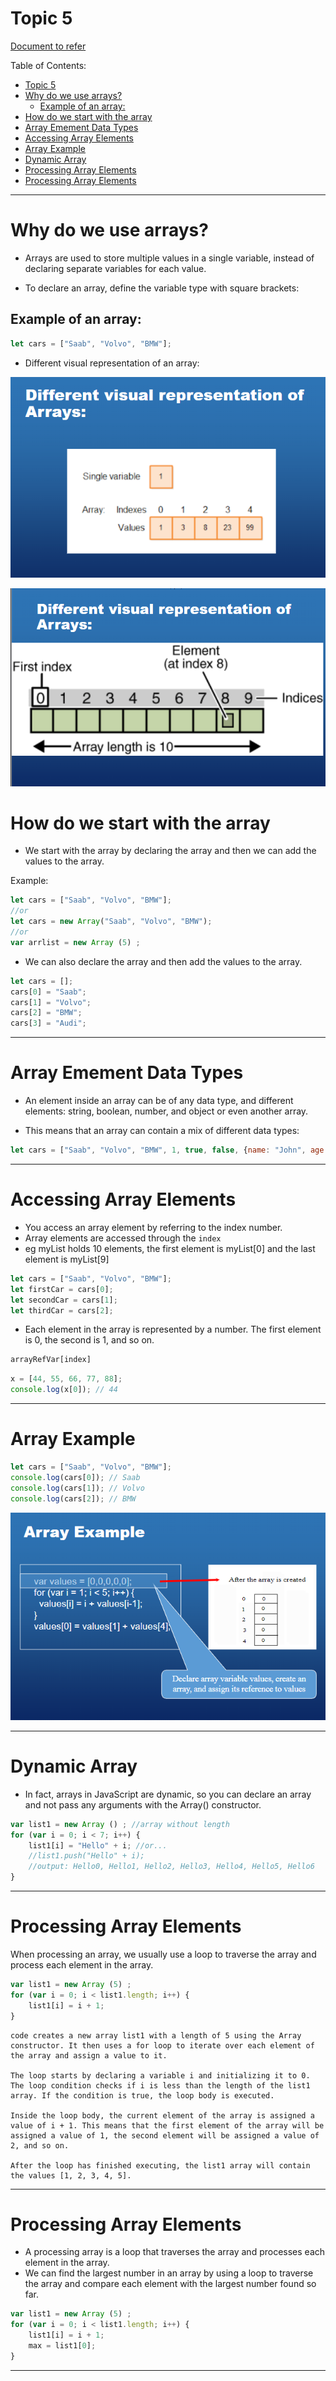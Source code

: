 # Topic 5
[Document to refer](../School%20Notes/Topic%205%20Arraysv1.pdf) <br>

Table of Contents:
- [Topic 5](#topic-5)
- [Why do we use arrays?](#why-do-we-use-arrays)
  - [Example of an array:](#example-of-an-array)
- [How do we start with the array](#how-do-we-start-with-the-array)
- [Array Emement Data Types](#array-emement-data-types)
- [Accessing Array Elements](#accessing-array-elements)
- [Array Example](#array-example)
- [Dynamic Array](#dynamic-array)
- [Processing Array Elements](#processing-array-elements)
- [Processing Array Elements](#processing-array-elements-1)




--------------------
# Why do we use arrays?

- Arrays are used to store multiple values in a single variable, instead of declaring separate variables for each value.

- To declare an array, define the variable type with square brackets:

## Example of an array:

```javascript
let cars = ["Saab", "Volvo", "BMW"];
``` 

- Different visual representation of an array:

![Alt text](Images/13.png)

![Alt text](Images/14.png)

# How do we start with the array

- We start with the array by declaring the array and then we can add the values to the array.

Example:

```javascript
let cars = ["Saab", "Volvo", "BMW"];
//or
let cars = new Array("Saab", "Volvo", "BMW");
//or
var arrlist = new Array (5) ;
```

- We can also declare the array and then add the values to the array.

```javascript
let cars = [];
cars[0] = "Saab";
cars[1] = "Volvo";
cars[2] = "BMW";
cars[3] = "Audi";
```

--------------------
# Array Emement Data Types

- An element inside an array can be of any data type, and different elements: string, boolean, number, and object or even another array.

- This means that an array can contain a mix of different data types:

```javascript
let cars = ["Saab", "Volvo", "BMW", 1, true, false, {name: "John", age: 30}, [1,2,3,4]];
```
--------------------
# Accessing Array Elements

- You access an array element by referring to the index number.
- Array elements are accessed through the `index`
- eg myList holds 10 elements, the first element is myList[0] and the last element is myList[9]

```javascript
let cars = ["Saab", "Volvo", "BMW"];
let firstCar = cars[0];
let secondCar = cars[1];
let thirdCar = cars[2];
```
- Each element in the array is represented by a number. The first element is 0, the second is 1, and so on.

``` javascript
arrayRefVar[index]
```
```javascript
x = [44, 55, 66, 77, 88];
console.log(x[0]); // 44
```

--------------------
# Array Example

```javascript   
let cars = ["Saab", "Volvo", "BMW"];
console.log(cars[0]); // Saab
console.log(cars[1]); // Volvo
console.log(cars[2]); // BMW
```

![Alt text](Images/15.png)

--------------------
# Dynamic Array

- In fact, arrays in JavaScript are dynamic, so you can declare an array and not pass any arguments with the Array() constructor.

```javascript
var list1 = new Array () ; //array without length
for (var i = 0; i < 7; i++) {
    list1[i] = "Hello" + i; //or...
    //list1.push("Hello" + i);
    //output: Hello0, Hello1, Hello2, Hello3, Hello4, Hello5, Hello6
}
```

--------------------
# Processing Array Elements

When processing an array, we usually use a loop to traverse the array and process each element in the array.

```javascript
var list1 = new Array (5) ;
for (var i = 0; i < list1.length; i++) {
    list1[i] = i + 1;
}
```
```
code creates a new array list1 with a length of 5 using the Array constructor. It then uses a for loop to iterate over each element of the array and assign a value to it.

The loop starts by declaring a variable i and initializing it to 0. The loop condition checks if i is less than the length of the list1 array. If the condition is true, the loop body is executed.

Inside the loop body, the current element of the array is assigned a value of i + 1. This means that the first element of the array will be assigned a value of 1, the second element will be assigned a value of 2, and so on.

After the loop has finished executing, the list1 array will contain the values [1, 2, 3, 4, 5].

```


--------------------
# Processing Array Elements

- A processing array is a loop that traverses the array and processes each element in the array.
- We can find the largest number in an array by using a loop to traverse the array and compare each element with the largest number found so far.

```javascript
var list1 = new Array (5) ;
for (var i = 0; i < list1.length; i++) {
    list1[i] = i + 1;
    max = list1[0];
}
```
--------------------
